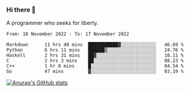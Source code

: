 ### Hi there 👋

<!--
**shejialuo/shejialuo** is a ✨ _special_ ✨ repository because its `README.md` (this file) appears on your GitHub profile.

Here are some ideas to get you started:

- 🔭 I’m currently working on ...
- 🌱 I’m currently learning ...
- 👯 I’m looking to collaborate on ...
- 🤔 I’m looking for help with ...
- 💬 Ask me about ...
- 📫 How to reach me: ...
- 😄 Pronouns: ...
- ⚡ Fun fact: ...
-->

A programmer who seeks for liberty.

<!--START_SECTION:waka-->

```text
From: 10 November 2022 - To: 17 November 2022

Markdown      11 hrs 40 mins  ███████████▓░░░░░░░░░░░░░   46.69 %
Python        6 hrs 11 mins   ██████▒░░░░░░░░░░░░░░░░░░   24.76 %
Haskell       2 hrs 31 mins   ██▓░░░░░░░░░░░░░░░░░░░░░░   10.11 %
C             2 hrs 3 mins    ██░░░░░░░░░░░░░░░░░░░░░░░   08.23 %
C++           1 hr 8 mins     █░░░░░░░░░░░░░░░░░░░░░░░░   04.54 %
Go            47 mins         ▓░░░░░░░░░░░░░░░░░░░░░░░░   03.19 %
```

<!--END_SECTION:waka-->

[![Anurag's GitHub stats](https://github-readme-stats.vercel.app/api?username=shejialuo&show_icons=true&theme=dracula)](https://github.com/anuraghazra/github-readme-stats)
